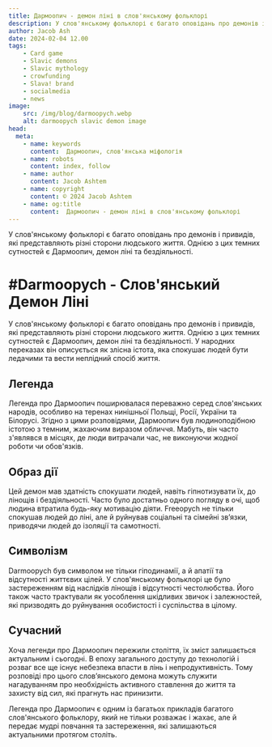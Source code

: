 ```yaml
---
title: Дармоопич - демон ліні в слов'янському фольклорі
description: У слов'янському фольклорі є багато оповідань про демонів і привидів, які представляють різні сторони людського життя. Однією з цих темних сутностей є Дармоопич, демон ліні та бездіяльності.
author: Jacob Ash
date: 2024-02-04 12.00
tags:
    - Card game
    - Slavic demons
    - Slavic mythology
    - crowfunding
    - Slava! brand
    - socialmedia
    - news
image:
    src: /img/blog/darmoopych.webp
    alt: darmoopych slavic demon image
head:
  meta:
    - name: keywords
      content:  Дармоопич, слов'янська міфологія
    - name: robots
      content: index, follow
    - name: author
      content: Jacob Ashtem
    - name: copyright
      content: © 2024 Jacob Ashtem
    - name: og:title
      content:  Дармоопич - демон ліні в слов'янському фольклорі
---
```

 У слов'янському фольклорі є багато оповідань про демонів і привидів, які представляють різні сторони людського життя. Однією з цих темних сутностей є Дармоопич, демон ліні та бездіяльності.
 <!--more-->
 
# #Darmoopych - Слов'янський Демон Ліні

У слов'янському фольклорі є багато оповідань про демонів і привидів, які представляють різні сторони людського життя. Однією з цих темних сутностей є Дармоопич, демон ліні та бездіяльності. У народних переказах він описується як злісна істота, яка спокушає людей бути ледачими та вести неплідний спосіб життя.

## Легенда

Легенда про Дармоопич поширювалася переважно серед слов'янських народів, особливо на теренах нинішньої Польщі, Росії, України та Білорусі. Згідно з цими розповідями, Дармоопич був людиноподібною істотою з темним, жахаючим виразом обличчя. Мабуть, він часто з'являвся в місцях, де люди витрачали час, не виконуючи жодної роботи чи обов'язків.

## Образ дії

Цей демон мав здатність спокушати людей, навіть гіпнотизувати їх, до лінощів і бездіяльності. Часто було достатньо одного погляду в очі, щоб людина втратила будь-яку мотивацію діяти. Freeopych не тільки спокушав людей до ліні, але й руйнував соціальні та сімейні зв’язки, приводячи людей до ізоляції та самотності.

## Символізм

Darmoopych був символом не тільки гіподинамії, а й апатії та відсутності життєвих цілей. У слов'янському фольклорі це було застереженням від наслідків лінощів і відсутності честолюбства. Його також часто трактували як уособлення шкідливих звичок і залежностей, які призводять до руйнування особистості і суспільства в цілому.

## Сучасний

Хоча легенди про Дармоопич пережили століття, їх зміст залишається актуальним і сьогодні. В епоху загального доступу до технологій і розваг все ще існує небезпека впасти в лінь і непродуктивність. Тому розповіді про цього слов’янського демона можуть служити нагадуванням про необхідність активного ставлення до життя та захисту від сил, які прагнуть нас принизити.

Легенда про Дармоопич є одним із багатьох прикладів багатого слов'янського фольклору, який не тільки розважає і жахає, але й передає мудрі повчання та застереження, які залишаються актуальними протягом століть.

